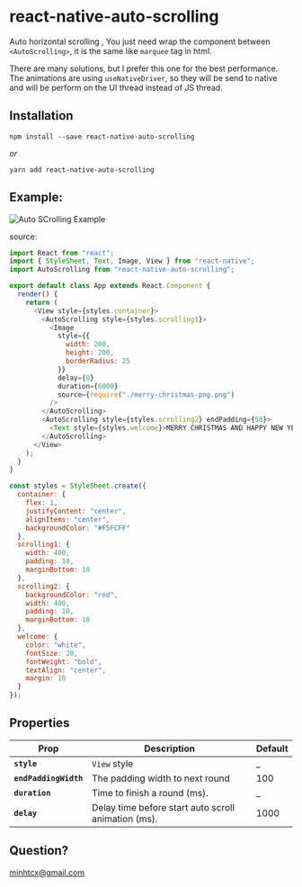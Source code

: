 # react-native-auto-scrolling

Auto horizontal scrolling , You just need wrap the component between `<AutoScrolling>`, it is the same like `marquee` tag in html.

There are many solutions, but I prefer this one for the best performance. The animations are using `useNativeDriver`, so they will be send to native and will be perform on the UI thread instead of JS thread.

## Installation

    npm install --save react-native-auto-scrolling

_or_

    yarn add react-native-auto-scrolling

## Example:

![Auto SCrolling Example](https://github.com/minhtc/react-native-auto-scrolling/raw/master/screenshots/auto-scrolling.gif "Auto Scrolling Example")

source:

```js
import React from "react";
import { StyleSheet, Text, Image, View } from "react-native";
import AutoScrolling from "react-native-auto-scrolling";

export default class App extends React.Component {
  render() {
    return (
      <View style={styles.container}>
        <AutoScrolling style={styles.scrolling1}>
          <Image
            style={{
              width: 200,
              height: 200,
              borderRadius: 25
            }}
            delay={0}
            duration={6000}
            source={require("./merry-christmas-png.png")
          />
        </AutoScrolling>
        <AutoScrolling style={styles.scrolling2} endPadding={50}>
          <Text style={styles.welcome}>MERRY CHRISTMAS AND HAPPY NEW YEAR</Text>
        </AutoScrolling>
      </View>
    );
  }
}

const styles = StyleSheet.create({
  container: {
    flex: 1,
    justifyContent: "center",
    alignItems: "center",
    backgroundColor: "#F5FCFF"
  },
  scrolling1: {
    width: 400,
    padding: 10,
    marginBottom: 10
  },
  scrolling2: {
    backgroundColor: "red",
    width: 400,
    padding: 10,
    marginBottom: 10
  },
  welcome: {
    color: "white",
    fontSize: 20,
    fontWeight: "bold",
    textAlign: "center",
    margin: 10
  }
});
```

## Properties

| Prop                  | Description                                         | Default |
| --------------------- | --------------------------------------------------- | ------- |
| **`style`**           | `View` style                                        | \_      |
| **`endPaddingWidth`** | The padding width to next round                     | 100     |
| **`duration`**        | Time to finish a round (ms).                        | \_      |
| **`delay`**           | Delay time before start auto scroll animation (ms). | 1000    |

## Question?

minhtcx@gmail.com
